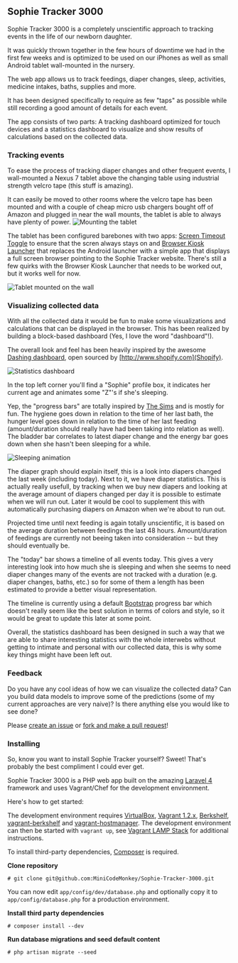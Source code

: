 ## Sophie Tracker 3000

Sophie Tracker 3000 is a completely unscientific approach to tracking events in the life of our newborn daughter.

It was quickly thrown together in the few hours of downtime we had in the first few weeks and is optimized to be used on our iPhones as well as small Android tablet wall-mounted in the nursery.

The web app allows us to track feedings, diaper changes, sleep, activities, medicine intakes, baths, supplies and more.

It has been designed specifically to require as few "taps" as possible while still recording a good amount of details for each event.

The app consists of two parts: A tracking dashboard optimized for touch devices and a statistics dashboard to visualize and show results of calculations based on the collected data.

### Tracking events

To ease the process of tracking diaper changes and other frequent events, I wall-mounted a Nexus 7 tablet above the changing table using industrial strength velcro tape (this stuff is amazing).

It can easily be moved to other rooms where the velcro tape has been mounted and with a couple of cheap micro usb chargers bought off of Amazon and plugged in near the wall mounts, the tablet is able to always have plenty of power.
![Mounting the tablet](http://i.imgur.com/UAOMHMV.jpg "Mounting the tablet")

The tablet has been configured barebones with two apps: [Screen Timeout Toggle](https://play.google.com/store/apps/details?id=com.chemdroid.screentimeouttoggle) to ensure that the scren always stays on and [Browser Kiosk Launcher](https://play.google.com/store/apps/details?id=com.droidhoster.launcher) that replaces the Android launcher with a simple app that displays a full screen browser pointing to the Sophie Tracker website. There's still a few quirks with the Browser Kiosk Launcher that needs to be worked out, but it works well for now.

![Tablet mounted on the wall](http://i.imgur.com/3ZrKWS4.jpg "Tablet mounted on the wall")

### Visualizing collected data
With all the collected data it would be fun to make some visualizations and calculations that can be displayed in the browser. This has been realized by building a block-based dashboard (Yes, I love the word "dashboard"!).

The overall look and feel has been heavily inspired by the awesome [Dashing dashboard](http://shopify.github.io/dashing/), open sourced by [http://www.shopify.com](Shopify).

![Statistics dashboard](http://i.imgur.com/iKccwAs.jpg "Statistics dashboard")

In the top left corner you'll find a "Sophie" profile box, it indicates her current age and animates some "Z"'s if she's sleeping.

Yep, the "progress bars" are totally inspired by [The Sims](http://www.thesims.com) and is mostly for fun. The hygiene goes down in relation to the time of her last bath, the hunger level goes down in relation to the time of her last feeding (amount/duration should really have had been taking into relation as well). The bladder bar correlates to latest diaper change and the energy bar goes down when she hasn't been sleeping for a while.

![Sleeping animation](http://i.imgur.com/hADESnW.jpg)

The diaper graph should explain itself, this is a look into diapers changed the last week (including today). Next to it, we have diaper statistics. This is actually really usefull, by tracking when we buy new diapers and looking at the average amount of diapers changed per day it is possible to estimate when we will run out. Later it would be cool to supplement this with automatically purchasing diapers on Amazon when we're about to run out.

Projected time until next feeding is again totally unscientific, it is based on the average duration between feedings the last 48 hours. Amount/duration of feedings are currently not beeing taken into consideration -- but they should eventually be.

The "today" bar shows a timeline of all events today. This gives a very interesting look into how much she is sleeping and when she seems to need diaper changes many of the events are not tracked with a duration (e.g. diaper changes, baths, etc.) so for some of them a length has been estimated to provide a better visual representation.

The timeline is currently using a default [Bootstrap](http://getbootstrap.com) progress bar which doesn't really seem like the best solution in terms of colors and style, so it would be great to update this later at some point.

Overall, the statistics dashboard has been designed in such a way that we are able to share interesting statistics with the whole interwebs without getting to intimate and personal with our collected data, this is why some key things might have been left out.

### Feedback
Do you have any cool ideas of how we can visualize the collected data? Can you build data models to improve some of the predictions (some of my current approaches are very naive)? Is there anything else you would like to see done?

Please [create an issue](https://github.com/MiniCodeMonkey/Sophie-Tracker-3000/issues/new) or [fork and make a pull request](https://help.github.com/articles/using-pull-requests)!

### Installing
So, know you want to install Sophie Tracker yourself? Sweet! That's probably the best compliment I could ever get.

Sophie Tracker 3000 is a PHP web app built on the amazing [Laravel 4](http://laravel.com) framework and uses Vagrant/Chef for the development environment.

Here's how to get started:

The development environment requires [VirtualBox](https://www.virtualbox.org), [Vagrant 1.2.x](http://vagrantup.com), [Berkshelf](http://berkshelf.com), [vagrant-berkshelf](https://github.com/riotgames/vagrant-berkshelf) and [vagrant-hostmanager](https://github.com/smdahlen/vagrant-hostmanager).
The development environment can then be started with `vagrant up`, see [Vagrant LAMP Stack](https://github.com/MiniCodeMonkey/Vagrant-LAMP-Stack) for additional instructions.

To install third-party dependencies, [Composer](http://getcomposer.org/) is required.

**Clone repository**

	# git clone git@github.com:MiniCodeMonkey/Sophie-Tracker-3000.git

You can now edit `app/config/dev/database.php` and optionally copy it to `app/config/database.php` for a production environment.

**Install third party dependencies**

	# composer install --dev

**Run database migrations and seed default content**

	# php artisan migrate --seed
